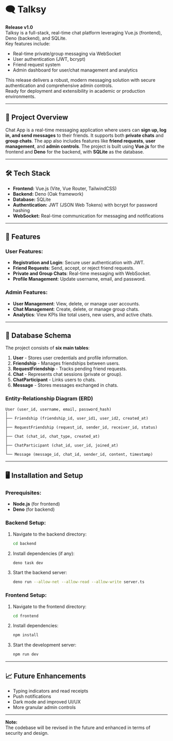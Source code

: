 # 🗨️ Talksy

**Release v1.0**  
Talksy is a full-stack, real-time chat platform leveraging Vue.js (frontend), Deno (backend), and SQLite.  
Key features include:
- Real-time private/group messaging via WebSocket
- User authentication (JWT, bcrypt)
- Friend request system
- Admin dashboard for user/chat management and analytics

This release delivers a robust, modern messaging solution with secure authentication and comprehensive admin controls.  
Ready for deployment and extensibility in academic or production environments.

---

## 📌 Project Overview
Chat App is a real-time messaging application where users can **sign up, log in, and send messages** to their friends. It supports both **private chats** and **group chats**. The app also includes features like **friend requests**, **user management**, and **admin controls**. The project is built using **Vue.js** for the frontend and **Deno** for the backend, with **SQLite** as the database.

---

## 🛠️ Tech Stack
- **Frontend:** Vue.js (Vite, Vue Router, TailwindCSS)
- **Backend:** Deno (Oak framework)
- **Database:** SQLite
- **Authentication:** JWT (JSON Web Tokens) with bcrypt for password hashing
- **WebSocket:** Real-time communication for messaging and notifications

---

## 🚀 Features
### User Features:
- **Registration and Login**: Secure user authentication with JWT.
- **Friend Requests**: Send, accept, or reject friend requests.
- **Private and Group Chats**: Real-time messaging with WebSocket.
- **Profile Management**: Update username, email, and password.

### Admin Features:
- **User Management**: View, delete, or manage user accounts.
- **Chat Management**: Create, delete, or manage group chats.
- **Analytics**: View KPIs like total users, new users, and active chats.

---

## 📂 Database Schema
The project consists of **six main tables**:

1. **User** - Stores user credentials and profile information.
2. **Friendship** - Manages friendships between users.
3. **RequestFriendship** - Tracks pending friend requests.
4. **Chat** - Represents chat sessions (private or group).
5. **ChatParticipant** - Links users to chats.
6. **Message** - Stores messages exchanged in chats.

### **Entity-Relationship Diagram (ERD)**

```plaintext
User (user_id, username, email, password_hash)
│
├── Friendship (friendship_id, user_id1, user_id2, created_at)
│
├── RequestFriendship (request_id, sender_id, receiver_id, status)
│
├── Chat (chat_id, chat_type, created_at)
│
├── ChatParticipant (chat_id, user_id, joined_at)
│
└── Message (message_id, chat_id, sender_id, content, timestamp)
```

---

## 🖥️ Installation and Setup

### Prerequisites:
- **Node.js** (for frontend)
- **Deno** (for backend)

### Backend Setup:
1. Navigate to the backend directory:
   ```bash
   cd backend
   ```
2. Install dependencies (if any):
   ```bash
   deno task dev
   ```
3. Start the backend server:
   ```bash
   deno run --allow-net --allow-read --allow-write server.ts
   ```

### Frontend Setup:
1. Navigate to the frontend directory:
   ```bash
   cd frontend
   ```
2. Install dependencies:
   ```bash
   npm install
   ```
3. Start the development server:
   ```bash
   npm run dev
   ```

---

## 📈 Future Enhancements

- Typing indicators and read receipts
- Push notifications
- Dark mode and improved UI/UX
- More granular admin controls

---

**Note:**  
The codebase will be revised in the future and enhanced in terms of security and design.

